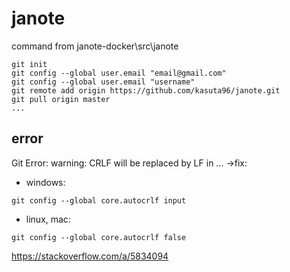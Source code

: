 # janote

command from janote-docker\src\janote
```
git init
git config --global user.email "email@gmail.com"
git config --global user.email "username"
git remote add origin https://github.com/kasuta96/janote.git
git pull origin master
...
```

## error
Git Error: warning: CRLF will be replaced by LF in ...
->fix:
- windows:
```
git config --global core.autocrlf input
```
- linux, mac:
```
git config --global core.autocrlf false
```

https://stackoverflow.com/a/5834094
